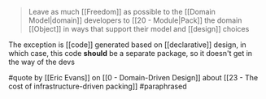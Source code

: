 > Leave as much [[Freedom]] as possible to the [[Domain Model|domain]] developers to [[20 - Module|Pack]] the domain [[Object]] in ways that support their model and [[design]] choices

The exception is [[code]] generated based on [[declarative]] design, in which case, this code **should** be a separate package, so it doesn't get in the way of the devs

#quote  by [[Eric Evans]] on [[0 - Domain-Driven Design]] about [[23 - The cost of infrastructure-driven packing]] #paraphrased 